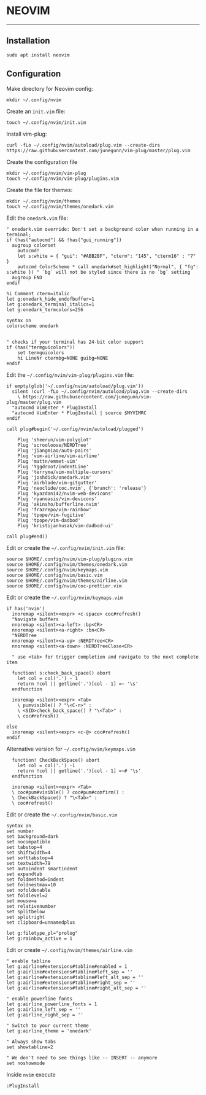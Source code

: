 # NEOVIM

---

## Installation

```shell
sudo apt install neovim
```

## Configuration

Make directory for Neovim config:

```shell
mkdir ~/.config/nvim
```

Create an `init.vim` file:

```shell
touch ~/.config/nvim/init.vim
```

Install vim-plug:

```shell
curl -fLo ~/.config/nvim/autoload/plug.vim --create-dirs https://raw.githubusercontent.com/junegunn/vim-plug/master/plug.vim
```

Create the configuration file

```shell
mkdir ~/.config/nvim/vim-plug
touch ~/.config/nvim/vim-plug/plugins.vim
```

Create the file for themes:

```shell
mkdir ~/.config/nvim/themes
touch ~/.config/nvim/themes/onedark.vim
```

Edit the `onedark.vim` file:

```vim
" onedark.vim override: Don't set a background color when running in a terminal;
if (has("autocmd") && !has("gui_running"))
  augroup colorset
    autocmd!
    let s:white = { "gui": "#ABB2BF", "cterm": "145", "cterm16" : "7" }
    autocmd ColorScheme * call onedark#set_highlight("Normal", { "fg": s:white }) " `bg` will not be styled since there is no `bg` setting
  augroup END
endif

hi Comment cterm=italic
let g:onedark_hide_endofbuffer=1
let g:onedark_terminal_italics=1
let g:onedark_termcolors=256

syntax on
colorscheme onedark


" checks if your terminal has 24-bit color support
if (has("termguicolors"))
    set termguicolors
    hi LineNr ctermbg=NONE guibg=NONE
endif
```

Edit the `~/.config/nvim/vim-plug/plugins.vim` file:

```vim
if empty(glob('~/.config/nvim/autoload/plug.vim'))
  silent !curl -fLo ~/.config/nvim/autoload/plug.vim --create-dirs
    \ https://raw.githubusercontent.com/junegunn/vim-plug/master/plug.vim
  "autocmd VimEnter * PlugInstall
  "autocmd VimEnter * PlugInstall | source $MYVIMRC
endif

call plug#begin('~/.config/nvim/autoload/plugged')

    Plug 'sheerun/vim-polyglot'
    Plug 'scrooloose/NERDTree'
    Plug 'jiangmiao/auto-pairs'
    Plug 'vim-airline/vim-airline'
    Plug 'mattn/emmet-vim'
    Plug 'Yggdroot/indentLine'
    Plug 'terryma/vim-multiple-cursors'
    Plug 'joshdick/onedark.vim'
    Plug 'airblade/vim-gitgutter'
    Plug 'neoclide/coc.nvim', {'branch': 'release'}
    Plug 'kyazdani42/nvim-web-devicons'
    Plug 'ryanoasis/vim-devicons'
    Plug 'akinsho/bufferline.nvim'
    Plug 'frazrepo/vim-rainbow'
    Plug 'tpope/vim-fugitive'
    Plug 'tpope/vim-dadbod'
    Plug 'kristijanhusak/vim-dadbod-ui'

call plug#end()

```

Edit or create the `~/.config/nvim/init.vim` file:

```vim
source $HOME/.config/nvim/vim-plug/plugins.vim
source $HOME/.config/nvim/themes/onedark.vim
source $HOME/.config/nvim/keymaps.vim
source $HOME/.config/nvim/basic.vim
source $HOME/.config/nvim/themes/airline.vim
source $HOME/.config/nvim/coc-prettier.vim
```

Edit or create the `~/.config/nvim/keymaps.vim`

```vim
if has('nvim')
  inoremap <silent><expr> <c-space> coc#refresh()
  "Navigate buffers
  nnoremap <silent><a-left> :bp<CR>
  nnoremap <silent><a-right> :bn<CR>
  "NERDTree
  nnoremap <silent><a-up> :NERDTree<CR>
  nnoremap <silent><a-down> :NERDTreeClose<CR>

  " use <tab> for trigger completion and navigate to the next complete item

  function! s:check_back_space() abort
    let col = col('.') - 1
    return !col || getline('.')[col - 1] =~ '\s'
  endfunction

  inoremap <silent><expr> <Tab>
    \ pumvisible() ? "\<C-n>" :
    \ <SID>check_back_space() ? "\<Tab>" :
    \ coc#refresh()

else
  inoremap <silent><expr> <c-@> coc#refresh()
endif

```

Alternative version for `~/.config/nvim/keymaps.vim`
```vim
  function! CheckBackSpace() abort
    let col = col('.') -1
    return !col || getline('.')[col - 1] =~# '\s'
  endfunction
  
  inoremap <silent><expr> <Tab>
  \ coc#pum#visible() ? coc#pum#comfirm() :
  \ CheckBackSpace() ? "\<Tab>" :
  \ coc#refrest()
```



Edit or create the `~/.config/nvim/basic.vim`

```vim
syntax on
set number
set background=dark
set nocompatible
set tabstop=4
set shiftwidth=4
set softtabstop=4
set textwidth=79
set autoindent smartindent
set expandtab
set foldmethod=indent
set foldnestmax=10
set nofoldenable
set foldlevel=2
set mouse=a
set relativenumber
set splitbelow
set splitright
set clipboard=unnamedplus

let g:filetype_pl="prolog"
let g:rainbow_active = 1

```

Edit or create `~/.config/nvim/themes/airline.vim`

```vim
" enable tabline
let g:airline#extensions#tabline#enabled = 1
let g:airline#extensions#tabline#left_sep = ''
let g:airline#extensions#tabline#left_alt_sep = ''
let g:airline#extensions#tabline#right_sep = ''
let g:airline#extensions#tabline#right_alt_sep = ''

" enable powerline fonts
let g:airline_powerline_fonts = 1
let g:airline_left_sep = ''
let g:airline_right_sep = ''

" Switch to your current theme
let g:airline_theme = 'onedark'

" Always show tabs
set showtabline=2

" We don't need to see things like -- INSERT -- anymore
set noshowmode
```

Inside `nvim` execute

```vim
:PlugInstall
```
